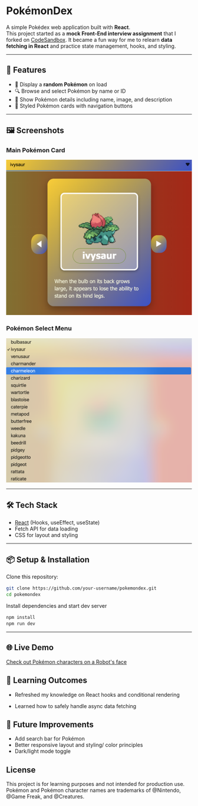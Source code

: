 # PokémonDex

A simple Pokédex web application built with **React**.  
This project started as a **mock Front-End interview assignment** that I forked on [CodeSandbox](https://codesandbox.io/p/sandbox/i7clq). It became a fun way for me to relearn **data fetching in React** and practice state management, hooks, and styling.

---

## 🚀 Features

- 🎲 Display a **random Pokémon** on load
- 🔍 Browse and select Pokémon by name or ID
- 📜 Show Pokémon details including name, image, and description
- 🎨 Styled Pokémon cards with navigation buttons

---

## 🖼 Screenshots

### Main Pokémon Card

![Main Card](./public/main_screen.png)

### Pokémon Select Menu

![Select Menu](./public/pokemon_searchbar.png)

---

## 🛠 Tech Stack

- [React](https://reactjs.org/) (Hooks, useEffect, useState)
- Fetch API for data loading
- CSS for layout and styling

---

## 📦 Setup & Installation

Clone this repository:

```bash
git clone https://github.com/your-username/pokemondex.git
cd pokemondex
```

Install dependencies and start dev server

```bash
npm install
npm run dev
```

---

## 🌐 Live Demo

[Check out Pokémon characters on a Robot's face](https://vanillajs-reactpokemondex.onrender.com/)

## 🎯 Learning Outcomes

- Refreshed my knowledge on React hooks and conditional rendering

- Learned how to safely handle async data fetching

## 📌 Future Improvements

- Add search bar for Pokémon
- Better responsive layout and styling/ color principles
- Dark/light mode toggle

## License

This project is for learning purposes and not intended for production use. Pokémon and Pokémon character names are trademarks of @Nintendo, @Game Freak, and @Creatures.
